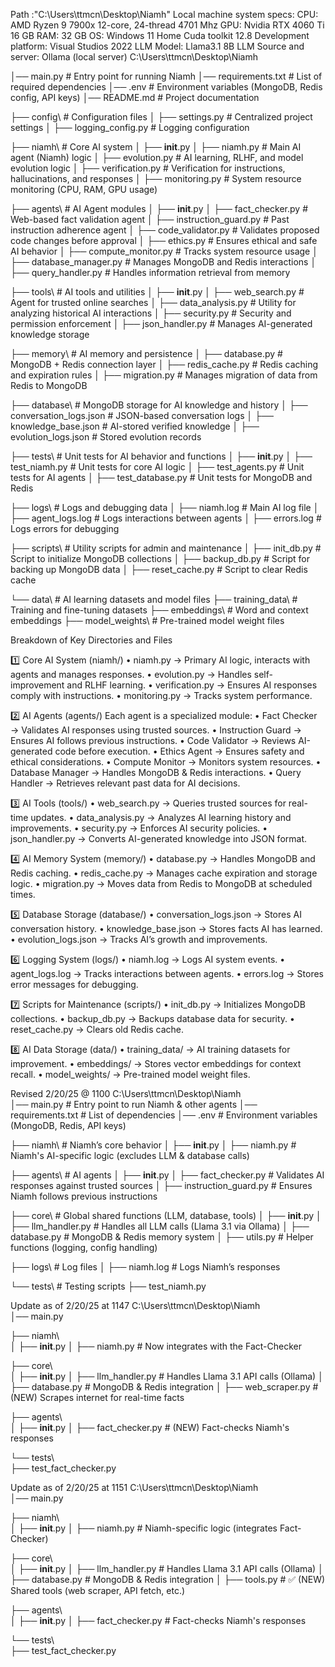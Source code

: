 Path :"C:\Users\ttmcn\Desktop\Niamh"
Local machine system specs:
CPU: AMD Ryzen 9 7900x 12-core, 24-thread 4701 Mhz
GPU: Nvidia RTX 4060 Ti 16 GB
RAM: 32 GB
OS: Windows 11 Home
Cuda toolkit 12.8
Development platform: Visual Studios 2022
LLM Model: Llama3.1 8B 
LLM Source and server: Ollama (local server)
C:\Users\ttmcn\Desktop\Niamh

│── main.py               # Entry point for running Niamh
│── requirements.txt      # List of required dependencies
│── .env                  # Environment variables (MongoDB, Redis config, API keys)
│── README.md             # Project documentation

├── config\               # Configuration files
│   ├── settings.py       # Centralized project settings
│   ├── logging_config.py # Logging configuration

├── niamh\                # Core AI system
│   ├── __init__.py
│   ├── niamh.py          # Main AI agent (Niamh) logic
│   ├── evolution.py      # AI learning, RLHF, and model evolution logic
│   ├── verification.py   # Verification for instructions, hallucinations, and responses
│   ├── monitoring.py     # System resource monitoring (CPU, RAM, GPU usage)

├── agents\               # AI Agent modules
│   ├── __init__.py
│   ├── fact_checker.py       # Web-based fact validation agent
│   ├── instruction_guard.py  # Past instruction adherence agent
│   ├── code_validator.py     # Validates proposed code changes before approval
│   ├── ethics.py             # Ensures ethical and safe AI behavior
│   ├── compute_monitor.py    # Tracks system resource usage
│   ├── database_manager.py   # Manages MongoDB and Redis interactions
│   ├── query_handler.py      # Handles information retrieval from memory

├── tools\               # AI tools and utilities
│   ├── __init__.py
│   ├── web_search.py     # Agent for trusted online searches
│   ├── data_analysis.py  # Utility for analyzing historical AI interactions
│   ├── security.py       # Security and permission enforcement
│   ├── json_handler.py   # Manages AI-generated knowledge storage

├── memory\              # AI memory and persistence
│   ├── database.py       # MongoDB + Redis connection layer
│   ├── redis_cache.py    # Redis caching and expiration rules
│   ├── migration.py      # Manages migration of data from Redis to MongoDB

├── database\            # MongoDB storage for AI knowledge and history
│   ├── conversation_logs.json  # JSON-based conversation logs
│   ├── knowledge_base.json     # AI-stored verified knowledge
│   ├── evolution_logs.json     # Stored evolution records

├── tests\               # Unit tests for AI behavior and functions
│   ├── __init__.py
│   ├── test_niamh.py      # Unit tests for core AI logic
│   ├── test_agents.py     # Unit tests for AI agents
│   ├── test_database.py   # Unit tests for MongoDB and Redis

├── logs\                # Logs and debugging data
│   ├── niamh.log         # Main AI log file
│   ├── agent_logs.log    # Logs interactions between agents
│   ├── errors.log        # Logs errors for debugging

├── scripts\             # Utility scripts for admin and maintenance
│   ├── init_db.py       # Script to initialize MongoDB collections
│   ├── backup_db.py     # Script for backing up MongoDB data
│   ├── reset_cache.py   # Script to clear Redis cache

└── data\                # AI learning datasets and model files
    ├── training_data\   # Training and fine-tuning datasets
    ├── embeddings\      # Word and context embeddings
    ├── model_weights\   # Pre-trained model weight files

Breakdown of Key Directories and Files

1️⃣ Core AI System (niamh/)
    • niamh.py → Primary AI logic, interacts with agents and manages responses.
    • evolution.py → Handles self-improvement and RLHF learning.
    • verification.py → Ensures AI responses comply with instructions.
    • monitoring.py → Tracks system performance.

2️⃣ AI Agents (agents/)
Each agent is a specialized module:
    • Fact Checker → Validates AI responses using trusted sources.
    • Instruction Guard → Ensures AI follows previous instructions.
    • Code Validator → Reviews AI-generated code before execution.
    • Ethics Agent → Ensures safety and ethical considerations.
    • Compute Monitor → Monitors system resources.
    • Database Manager → Handles MongoDB & Redis interactions.
    • Query Handler → Retrieves relevant past data for AI decisions.

3️⃣ AI Tools (tools/)
    • web_search.py → Queries trusted sources for real-time updates.
    • data_analysis.py → Analyzes AI learning history and improvements.
    • security.py → Enforces AI security policies.
    • json_handler.py → Converts AI-generated knowledge into JSON format.

4️⃣ AI Memory System (memory/)
    • database.py → Handles MongoDB and Redis caching.
    • redis_cache.py → Manages cache expiration and storage logic.
    • migration.py → Moves data from Redis to MongoDB at scheduled times.

5️⃣ Database Storage (database/)
    • conversation_logs.json → Stores AI conversation history.
    • knowledge_base.json → Stores facts AI has learned.
    • evolution_logs.json → Tracks AI’s growth and improvements.

6️⃣ Logging System (logs/)
    • niamh.log → Logs AI system events.
    • agent_logs.log → Tracks interactions between agents.
    • errors.log → Stores error messages for debugging.

7️⃣ Scripts for Maintenance (scripts/)
    • init_db.py → Initializes MongoDB collections.
    • backup_db.py → Backups database data for security.
    • reset_cache.py → Clears old Redis cache.

8️⃣ AI Data Storage (data/)
    • training_data/ → AI training datasets for improvement.
    • embeddings/ → Stores vector embeddings for context recall.
    • model_weights/ → Pre-trained model weight files.


Revised 2/20/25 @ 1100
C:\Users\ttmcn\Desktop\Niamh\
│── main.py                # Entry point to run Niamh & other agents
│── requirements.txt       # List of dependencies
│── .env                   # Environment variables (MongoDB, Redis, API keys)

├── niamh\                 # Niamh’s core behavior
│   ├── __init__.py
│   ├── niamh.py           # Niamh's AI-specific logic (excludes LLM & database calls)

├── agents\                # AI agents
│   ├── __init__.py
│   ├── fact_checker.py    # Validates AI responses against trusted sources
│   ├── instruction_guard.py  # Ensures Niamh follows previous instructions

├── core\                  # Global shared functions (LLM, database, tools)
│   ├── __init__.py
│   ├── llm_handler.py     # Handles all LLM calls (Llama 3.1 via Ollama)
│   ├── database.py        # MongoDB & Redis memory system
│   ├── utils.py           # Helper functions (logging, config handling)

├── logs\                  # Log files
│   ├── niamh.log          # Logs Niamh’s responses

└── tests\                 # Testing scripts
    ├── test_niamh.py

Update as of 2/20/25 at 1147
C:\Users\ttmcn\Desktop\Niamh\
│── main.py                

├── niamh\                 
│   ├── __init__.py
│   ├── niamh.py            # Now integrates with the Fact-Checker

├── core\                  
│   ├── __init__.py
│   ├── llm_handler.py      # Handles Llama 3.1 API calls (Ollama)
│   ├── database.py         # MongoDB & Redis integration
│   ├── web_scraper.py      # (NEW) Scrapes internet for real-time facts

├── agents\                
│   ├── __init__.py
│   ├── fact_checker.py     # (NEW) Fact-checks Niamh's responses

└── tests\                 
    ├── test_fact_checker.py

Update as of 2/20/25 at 1151
C:\Users\ttmcn\Desktop\Niamh\
│── main.py                

├── niamh\                 
│   ├── __init__.py
│   ├── niamh.py            # Niamh-specific logic (integrates Fact-Checker)

├── core\                  
│   ├── __init__.py
│   ├── llm_handler.py      # Handles Llama 3.1 API calls (Ollama)
│   ├── database.py         # MongoDB & Redis integration
│   ├── tools.py            # ✅ (NEW) Shared tools (web scraper, API fetch, etc.)

├── agents\                
│   ├── __init__.py
│   ├── fact_checker.py     # Fact-checks Niamh's responses

└── tests\                 
    ├── test_fact_checker.py


